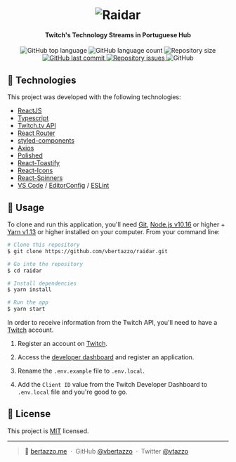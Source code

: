 <h1 align="center">
    <img alt="Raidar" src="https://res.cloudinary.com/voss/image/upload/v1564853274/readme_logos/logo_2x_fvfyi5.png" />
    <br>
</h1>

<h4 align="center">
  Twitch's Technology Streams in Portuguese Hub
</h4>
<p align="center">
  <img alt="GitHub top language" src="https://img.shields.io/github/languages/top/vbertazzo/raidar.svg">

  <img alt="GitHub language count" src="https://img.shields.io/github/languages/count/vbertazzo/raidar.svg">

  <img alt="Repository size" src="https://img.shields.io/github/repo-size/vbertazzo/raidar.svg">
  <a href="https://github.com/vbertazzo/raidar.svg/commits/master">
    <img alt="GitHub last commit" src="https://img.shields.io/github/last-commit/vbertazzo/raidar.svg">
  </a>

  <a href="https://github.com/vbertazzo/raidar.svg/issues">
    <img alt="Repository issues" src="https://img.shields.io/github/issues/vbertazzo/raidar.svg">
  </a>

  <img alt="GitHub" src="https://img.shields.io/github/license/vbertazzo/raidar">
</p>

## 🚀 Technologies

This project was developed with the following technologies:

- [ReactJS](https://reactjs.org/)
- [Typescript](https://www.typescriptlang.org/)
- [Twitch.tv API](https://dev.twitch.tv/docs/api/)
- [React Router](https://github.com/ReactTraining/react-router)
- [styled-components](https://www.styled-components.com/)
- [Axios](https://github.com/axios/axios)
- [Polished](https://polished.js.org/)
- [React-Toastify](https://fkhadra.github.io/react-toastify/)
- [React-Icons](http://react-icons.github.io/react-icons/)
- [React-Spinners](https://www.react-spinners.com/)
- [VS Code](https://code.visualstudio.com/) / [EditorConfig](https://marketplace.visualstudio.com/items?itemName=EditorConfig.EditorConfig) / [ESLint](https://marketplace.visualstudio.com/items?itemName=dbaeumer.vscode-eslint)

## 📜 Usage

To clone and run this application, you'll need [Git](https://git-scm.com), [Node.js v10.16](https://nodejs.org/) or higher + [Yarn v1.13](https://yarnpkg.com/) or higher installed on your computer. From your command line:

```bash
# Clone this repository
$ git clone https://github.com/vbertazzo/raidar.git

# Go into the repository
$ cd raidar

# Install dependencies
$ yarn install

# Run the app
$ yarn start
```

In order to receive information from the Twitch API, you'll need to have a [Twitch](https://www.twitch.tv/) account.

1. Register an account on [Twitch](https://www.twitch.tv/).

2. Access the [developer dashboard](https://dev.twitch.tv/console) and register an application.

3. Rename the `.env.example` file to `.env.local`.

4. Add the `Client ID` value from the Twitch Developer Dashboard to `.env.local` file and you're good to go.

## 📝 License

This project is [MIT](https://github.com/vbertazzo/raidar/blob/master/LICENSE) licensed.

---

> 🐨 [bertazzo.me](https://bertazzo.me) &nbsp;&middot;&nbsp;
> GitHub [@vbertazzo](https://github.com/vbertazzo) &nbsp;&middot;&nbsp;
> Twitter [@vtazzo](https://twitter.com/vtazzo)
